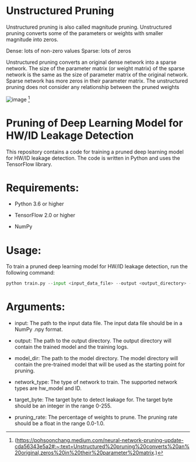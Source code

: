 # Unstructured Pruning
Unstructured pruning is also called magnitude pruning. Unstructured pruning converts some of the parameters or weights with smaller magnitude into zeros.

Dense: lots of non-zero values
Sparse: lots of zeros

Unstructured pruning converts an original dense network into a sparse network. The size of the parameter matrix (or weight matrix) of the sparse network is the same as the size of parameter matrix of the original network. Sparse network has more zeros in their parameter matrix.
The unstructured pruning does not consider any relationship between the pruned weights


![image](https://github.com/UCdasec/TinyPower/assets/54579704/3d3aeefb-403d-443d-8fe7-8c47a6afde21) [^1]


# Pruning of Deep Learning Model for HW/ID Leakage Detection
This repository contains a code for training a pruned deep learning model for HW/ID leakage detection. The code is written in Python and uses the TensorFlow library.

# Requirements:

 *  Python 3.6 or higher
  
 *  TensorFlow 2.0 or higher
  
 *  NumPy
  
# Usage:

To train a pruned deep learning model for HW/ID leakage detection, run the following command:
```python 
python train.py --input <input_data_file> --output <output_directory> --model_dir <model_directory> --network_type <network_type> --target_byte <target_byte> --pruning_rate <pruning_rate>
```
# Arguments:

* input: The path to the input data file. The input data file should be in a NumPy .npy format.

* output: The path to the output directory. The output directory will contain the trained model and the training logs.

* model_dir: The path to the model directory. The model directory will contain the pre-trained model that will be used as the starting point for pruning.

* network_type: The type of network to train. The supported network types are hw_model and ID.

* target_byte: The target byte to detect leakage for. The target byte should be an integer in the range 0-255.

* pruning_rate: The percentage of weights to prune. The pruning rate should be a float in the range 0.0-1.0.
[^1]: (https://pohsoonchang.medium.com/neural-network-pruning-update-cda56343e5a2#:~:text=Unstructured%20pruning%20converts%20an%20original,zeros%20in%20their%20parameter%20matrix.)
